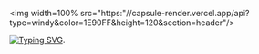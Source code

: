 <img width=100% src="https:"//capsule-render.vercel.app/api?type=windy&color=1E90FF&height=120&section=header"/>
     
[![Typing SVG](https://readme-typing-svg.herokuapp.com/?color=1E90FF&size=35&center=true&vCenter=true&width=1000&lines=HELLO,+My+name+is+Iseri+Fabiano;I'm+49+years+old;I'm+from+Brazil;Student+Data+Scientist;Be+Welcome!+:%29)](https://git.io/typing-svg).



